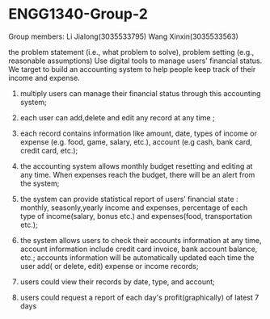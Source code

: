 # ENGG1340-Group-2
Group members:
Li Jialong(3035533795)
Wang Xinxin(3035533563)

the problem statement (i.e., what problem to solve), problem setting (e.g., reasonable assumptions)
Use digital tools to manage users' financial status. We target to build an accounting system to help people keep track of their income and expense. 

1) multiply users can manage their financial status through this accounting system;

2) each user can add,delete and edit any record at any time ;

3) each record contains information like amount, date, types of income or expense (e.g. food, game, salary, etc.), account (e.g cash, bank card, credit card, etc.); 


4) the accounting system allows monthly budget resetting and editing at any time. When expenses reach the budget, there will be an alert from the system;

5) the system can provide statistical report of users’ financial state : monthly, seasonly,yearly income and expenses, percentage of each type of income(salary, bonus etc.) and expenses(food, transportation etc.);

6) the system allows users to check their accounts information at any time, account information include credit card invoice, bank account balance, etc.; accounts information will be automatically updated each time the user add( or delete, edit) expense or income records;


7)  users could view their records by date, type, and account; 

8)  users could request a report of each day's profit(graphically) of latest 7 days 

 
